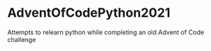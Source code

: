 # AdventOfCodePython2021

Attempts to relearn python while completing an old Advent of Code challenge
